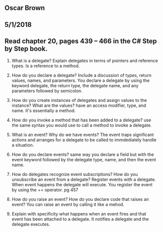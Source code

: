 ## Oscar Brown
## 5/1/2018
## Read chapter 20, pages 439 – 466 in the C# Step by Step book.

1. What is a delegate? Explain delegates in terms of pointers and reference types.
Is a reference to a method. 

2. How do you declare a delegate? Include a discussion of types, return values, names, and parameters.
You declare a delegate by using the keyword delegate, the return type, the delegate name, and any parameters followed by semicolon.

3. How do you create instances of delegates and assign values to the instance? What are the values?
have an access modifier, type, and name. It's essentially a method.

4. How do you invoke a method that has been added to a delegate?
use the same syntax you would use to call a method to invoke a delegate.

5. What is an event? Why do we have events?
The event traps significant actions and arranges for a delegate to be called to immdediately handle a situation.

6. How do you declare events?
 same way you declare a field but with the event keyword followed by the delegate type, name, and then the event name. 

7. How do delegates recognize event subscriptions? How do you unsubscribe an event from a delegate?
Register events with a delegate. When event happens the delegate will execute. You register the event by using the += operator. pg 457

8. How do you raise an event? How do you declare code that raises an event?
You can raise an event by calling it like a mehod. 

9. Explain with specificity what happens when an event fires and that event has been attached to a delegate. 
It notifies a delegate and the delegate executes.